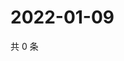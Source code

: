 # 2022-01-09

共 0 条

<!-- BEGIN WEIBO -->
<!-- 最后更新时间 Sun Jan 09 2022 00:12:58 GMT+0800 (China Standard Time) -->

<!-- END WEIBO -->
